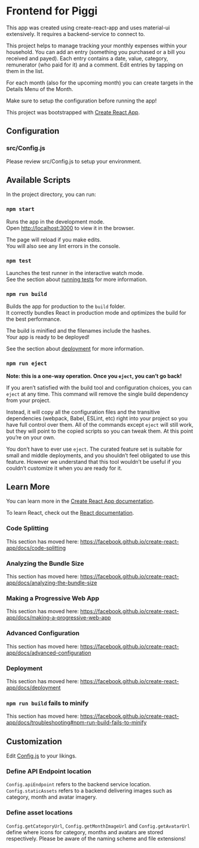 # Frontend for Piggi

This app was created using create-react-app and uses material-ui extensively. It requires a backend-service to connect to. 

This project helps to manage tracking your monthly expenses within your household. You can add an entry (something you purchased or a bill you received and payed). Each entry contains a date, value, category, remunerator (who paid for it) and a comment. Edit entries by tapping on them in the list. 

For each month (also for the upcoming month) you can create targets in the Details Menu of the Month. 

Make sure to setup the configuration before running the app!

This project was bootstrapped with [Create React App](https://github.com/facebook/create-react-app).

## Configuration

### src/Config.js

Please review src/Config.js to setup your environment. 


## Available Scripts

In the project directory, you can run:

### `npm start`

Runs the app in the development mode.<br />
Open [http://localhost:3000](http://localhost:3000) to view it in the browser.

The page will reload if you make edits.<br />
You will also see any lint errors in the console.

### `npm test`

Launches the test runner in the interactive watch mode.<br />
See the section about [running tests](https://facebook.github.io/create-react-app/docs/running-tests) for more information.

### `npm run build`

Builds the app for production to the `build` folder.<br />
It correctly bundles React in production mode and optimizes the build for the best performance.

The build is minified and the filenames include the hashes.<br />
Your app is ready to be deployed!

See the section about [deployment](https://facebook.github.io/create-react-app/docs/deployment) for more information.

### `npm run eject`

**Note: this is a one-way operation. Once you `eject`, you can’t go back!**

If you aren’t satisfied with the build tool and configuration choices, you can `eject` at any time. This command will remove the single build dependency from your project.

Instead, it will copy all the configuration files and the transitive dependencies (webpack, Babel, ESLint, etc) right into your project so you have full control over them. All of the commands except `eject` will still work, but they will point to the copied scripts so you can tweak them. At this point you’re on your own.

You don’t have to ever use `eject`. The curated feature set is suitable for small and middle deployments, and you shouldn’t feel obligated to use this feature. However we understand that this tool wouldn’t be useful if you couldn’t customize it when you are ready for it.

## Learn More

You can learn more in the [Create React App documentation](https://facebook.github.io/create-react-app/docs/getting-started).

To learn React, check out the [React documentation](https://reactjs.org/).

### Code Splitting

This section has moved here: https://facebook.github.io/create-react-app/docs/code-splitting

### Analyzing the Bundle Size

This section has moved here: https://facebook.github.io/create-react-app/docs/analyzing-the-bundle-size

### Making a Progressive Web App

This section has moved here: https://facebook.github.io/create-react-app/docs/making-a-progressive-web-app

### Advanced Configuration

This section has moved here: https://facebook.github.io/create-react-app/docs/advanced-configuration

### Deployment

This section has moved here: https://facebook.github.io/create-react-app/docs/deployment

### `npm run build` fails to minify

This section has moved here: https://facebook.github.io/create-react-app/docs/troubleshooting#npm-run-build-fails-to-minify




## Customization

Edit [Config.js](src/Config.js) to your likings. 

### Define API Endpoint location

`Config.apiEndpoint` refers to the backend service location. `Config.staticAssets` refers to a backend delivering images such as category, month and avatar imagery. 

### Define asset locations

`Config.getCategoryUrl`, `Config.getMonthImageUrl` and `Config.getAvatarUrl` define where icons for category, months and avatars are stored respectively. Please be aware of the naming scheme and file extensions!

